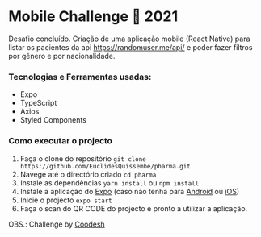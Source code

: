 # Mobile Challenge 🏅 2021

Desafio concluído. Criação de uma aplicação mobile (React Native) para listar os pacientes da api https://randomuser.me/api/ e poder fazer filtros por gênero e por nacionalidade.

### Tecnologias e Ferramentas usadas:
- Expo
- TypeScript
- Axios
- Styled Components

### Como executar o projecto
1. Faça o clone do repositório `git clone https://github.com/EuclidesQuissembe/pharma.git`
2. Navege até o directório criado `cd pharma`
3. Instale as dependências `yarn install` ou `npm install`
4. Instale a aplicação do [Expo](https://expo.dev/) (caso não tenha para [Android](https://play.google.com/store/apps/details?id=host.exp.exponent&hl=pt&gl=US) ou [iOS](https://apps.apple.com/us/app/expo-go/id982107779))
5. Inicie o projecto `expo start`
6. Faça o scan do QR CODE do projecto e pronto a utilizar a aplicação.

OBS.: Challenge by [Coodesh](https://lab.coodesh.com/public-challenges/mobile-challenge-2021)
